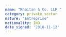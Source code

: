 ```yaml
---
name: "Khaitan & Co. LLP "
category: private_sector
nature: "Entreprise"
nationality: IND
date_signed: '2018-11-12'
---
```

    